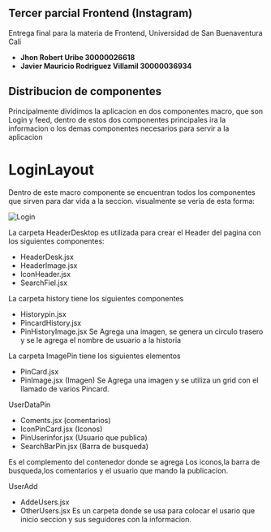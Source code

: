 ## Tercer parcial Frontend (Instagram)

Entrega final para la materia de Frontend, Universidad de San Buenaventura Cali
- **Jhon Robert Uribe 30000026618**
- **Javier Mauricio Rodriguez Villamil 30000036934**

## Distribucion de componentes

Principalmente dividimos la aplicacion en dos componentes macro, que son Login y feed, dentro de estos dos componentes principales ira la informacion o los demas componentes
necesarios para servir a la aplicacion

# LoginLayout

Dentro de este macro componente se encuentran todos los componentes que sirven para dar vida a la seccion. visualmente se veria de esta forma: 

![Login](https://user-images.githubusercontent.com/89543370/143326035-42f030be-f16a-4452-9d5a-582547b49ceb.png)

La carpeta HeaderDesktop es utilizada para crear el Header del pagina con los siguientes componentes:
- HeaderDesk.jsx
- HeaderImage.jsx
- IconHeader.jsx
- SearchFiel.jsx 


La carpeta history tiene los siguientes componentes
- Historypin.jsx 
- PincardHistory.jsx
- PinHistoryImage.jsx
Se Agrega una imagen, se genera un circulo trasero y se le agrega el nombre de usuario a la historia 

La carpeta ImagePin tiene los siguientes elementos
- PinCard.jsx
- PinImage.jsx (Imagen)
Se Agrega una imagen y se utiliza un grid con el llamado de varios Pincard.


UserDataPin
- Coments.jsx         (comentarios)
- IconPinCard.jsx    (Iconos)
- PinUserinfor.jsx    (Usuario que publica)
- SearchBarPin.jsx    (Barra de busqueda)

Es el complemento del contenedor donde se agrega Los iconos,la barra de busqueda,los comentarios y el usuario que mando la publicacion.

UserAdd
- AddeUsers.jsx
- OtherUsers.jsx
Es un carpeta donde se usa para colocar el usario que inicio seccion y sus seguidores con la informacion.
